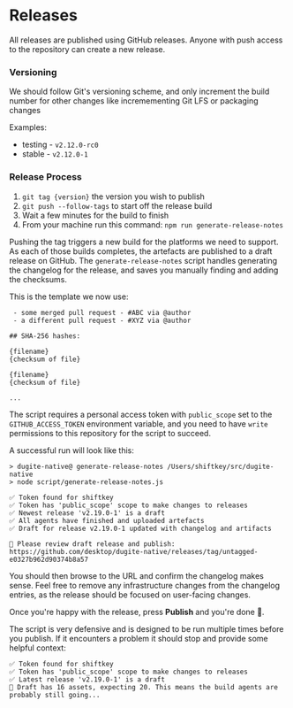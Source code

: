 # Releases

All releases are published using GitHub releases. Anyone with push access to the
repository can create a new release.

### Versioning

We should follow Git's versioning scheme, and only increment the build number for
other changes like incremementing Git LFS or packaging changes

Examples:

- testing - `v2.12.0-rc0`
- stable - `v2.12.0-1`

### Release Process

1. `git tag {version}` the version you wish to publish 
1. `git push --follow-tags` to start off the release build
1. Wait a few minutes for the build to finish
1. From your machine run this command: `npm run generate-release-notes`

Pushing the tag triggers a new build for the platforms we need to support. As
each of those builds completes, the artefacts are published to a draft release
on GitHub. The `generate-release-notes` script handles generating the changelog
for the release, and saves you manually finding and adding the checksums.

This is the template we now use:

```
 - some merged pull request - #ABC via @author
 - a different pull request - #XYZ via @author

## SHA-256 hashes:

{filename}
{checksum of file}

{filename}
{checksum of file}

...
```

The script requires a personal access token with `public_scope` set to the
`GITHUB_ACCESS_TOKEN` environment variable, and you need to have `write`
permissions to this repository for the script to succeed.

A successful run will look like this:

```
> dugite-native@ generate-release-notes /Users/shiftkey/src/dugite-native
> node script/generate-release-notes.js

✅ Token found for shiftkey
✅ Token has 'public_scope' scope to make changes to releases
✅ Newest release 'v2.19.0-1' is a draft
✅ All agents have finished and uploaded artefacts
✅ Draft for release v2.19.0-1 updated with changelog and artifacts

🚨 Please review draft release and publish: https://github.com/desktop/dugite-native/releases/tag/untagged-e0327b962d90374b8a57
```

You should then browse to the URL and confirm the changelog makes sense. Feel
free to remove any infrastructure changes from the changelog entries, as the
release should be focused on user-facing changes.

Once you're happy with the release, press **Publish** and you're done :tada:.

The script is very defensive and is designed to be run multiple times before you
publish. If it encounters a problem it should stop and provide some helpful
context:

```
✅ Token found for shiftkey
✅ Token has 'public_scope' scope to make changes to releases
✅ Latest release 'v2.19.0-1' is a draft
🔴 Draft has 16 assets, expecting 20. This means the build agents are probably still going...
```
